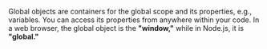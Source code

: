 Global objects are containers for the global scope and its properties, e.g., variables. You can access its properties from anywhere within your code. In a web browser, the global object is the **"window,"** while in Node.js, it is **"global."** 
